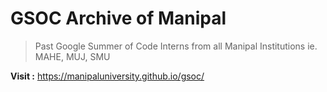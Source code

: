 # GSOC Archive of Manipal
> Past Google Summer of Code Interns from all Manipal Institutions ie. MAHE, MUJ, SMU 

**Visit :** https://manipaluniversity.github.io/gsoc/
